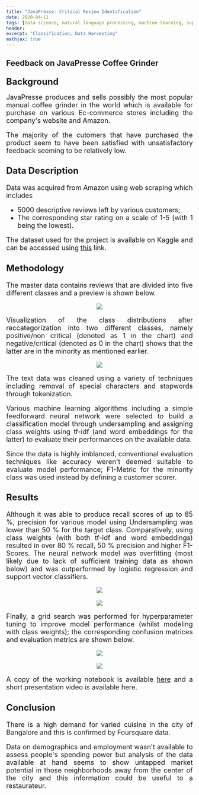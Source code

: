 ```yaml
---
title: "JavaPresse: Critical Review Identification"
date: 2020-04-11
tags: [data science, natural language processing, machine learning, supervised learning, classification, hyperparameter tuning] 
header:
excerpt: "Classification, Data Harvesting"
mathjax: true
---
```


## Feedback on JavaPresse Coffee Grinder

<font size="5"><h3>Background</h3></font>

<font size="4"><div style="text-align: justify"><p> JavaPresse produces and sells possibly the most popular manual coffee grinder in the world which is available for purchase on various Ec-commerce stores including the company's website and Amazon.</p>
  
<div style="text-align: justify"><p>The majority of the cutomers that have purchased the product seem to have been satisfied with unsatisfactory feedback seeming to be relatively low.</p></div>

<font size="5"><h3>Data Description</h3></font>

<font size="4"><p>Data was acquired from Amazon using web scraping which includes</p>

<ul>
  <li>5000 descriptive reviews left by various customers;</li>
  <li>The corresponding star rating on a scale of 1-5 (with 1 being the lowest).</li>
</ul>

<div style="text-align: justify"><p>The dataset used for the project is available on Kaggle and can be accessed using <a href="https://www.kaggle.com/gopalrahulrg/amazon-reviews-javapresse-coffee-grinder">this</a> link.</p>

<font size="5"><h3>Methodology</h3></font>

<p></p>

<div style="text-align: justify"><p>The master data contains reviews that are divided into five different classes and a preview is shown below.</p>

<p></p>

<div style="text-align: center"><img src="{{ site.url }}{{ site.baseurl }}/assets/images/cjcr/cjcr_1.jpg">
  
<p></p>

<div style="text-align: justify"><p>Visualization of the class distributions after reccategorization into two different classes, namely positive/non critical (denoted as 1 in the chart) and negative/critical (denoted as 0 in the chart) shows that the latter are in the minority as mentioned earlier.</p>

<div style="text-align: center"><img src="{{ site.url }}{{ site.baseurl }}/assets/images/cjcr/cjcr_2.jpg">
  
<p></p>

<div style="text-align: justify"><p>The text data was cleaned using a variety of techniques including removal of special characters and stopwords through tokenization</b>.</p>

<div style="text-align: justify"><p>Various machine learning algorithms including a simple feedforward neural network were selected to build a classification model through undersampling and assigning class weights using tf-idf (and word embeddings for the latter)  to evaluate their performances on the available data.</p> 

<div style="text-align: justify"><p>Since the data is highly imblanced, conventional evaluation techniques like accuracy weren't deemed suitable to evaluate model performance; F1-Metric for the minority class was used instead by defining a customer scorer.</p> 
  
<font size="5"><h3>Results</h3></font>

<div style="text-align: justify"><p>Although it was able to produce recall scores of up to 85 %, precision for various model using Undersampling was lower than 50 % for the target class. Comparatively, using class weights (with both tf-idf and word embeddings) resulted in over 80 % recall, 50 % precision and higher F1-Scores. The neural network model was overfitting (most likely due to lack of sufficient training data as shown below) and was outperformed by logistic regression and support vector classifiers.</p>

<div style="text-align: center"><img src="{{ site.url }}{{ site.baseurl }}/assets/images/cjcr/cjcr_3.jpg">
  
<p></p>

<div style="text-align: center"><img src="{{ site.url }}{{ site.baseurl }}/assets/images/cjcr/cjcr_4.jpg">
  
<p></p>

<div style="text-align: justify"><p>Finally, a grid search was performed for hyperparameter tuning to improve model performance (whilst modeling with class weights); the corresponding confusion matrices and evaluation metrics are shown below.</p>

<div style="text-align: center"><img src="{{ site.url }}{{ site.baseurl }}/assets/images/cjcr/cjcr_5.jpg">
  
<p></p>

<div style="text-align: center"><img src="{{ site.url }}{{ site.baseurl }}/assets/images/cjcr/cjcr_6.jpg">
  
<p></p>

<div style="text-align: justify"><p>A copy of the working notebook is available <a href="https://github.com/gopalrahulrg/gopalrahulrg.github.io/blob/master/assets/books/cnbr/rg_cnbr_15_11_2019.ipynb">here</a> and a short presentation video is available here.</p>

<font size="5"><h3>Conclusion</h3></font>

<div style="text-align: justify"><p>There is a high demand for varied cuisine in the city of Bangalore and this is confirmed by Foursquare data.</p>
  
<div style="text-align: justify"><p>Data on demographics and employment wasn't available to assess people's spending power but analysis of the data available at hand seems to show untapped market potential in those neighborhoods away from the center of the city and this information could be useful to a restaurateur.</p>
